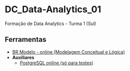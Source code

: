 # DC_Data-Analytics_01
Formação de Data Analytics - Turma 1 (Sul)

## Ferramentas
- [BR Modelo - online (Modelagem Conceitual e Lógica)](https://app.brmodeloweb.com/)
- **Auxiliares**
  - [PostgreSQL online (só para testes)](https://sqliteonline.com/)
